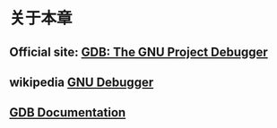 # 关于本章



## Official site: [GDB: The GNU Project Debugger](https://www.gnu.org/software/gdb/)



## wikipedia [GNU Debugger](https://en.wikipedia.org/wiki/GNU_Debugger)



## [GDB Documentation](https://www.gnu.org/software/gdb/documentation/)
